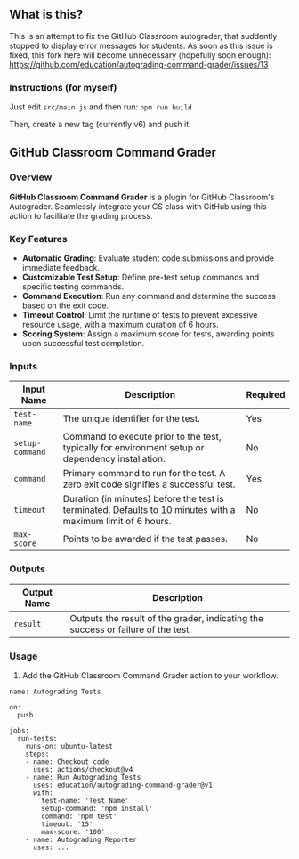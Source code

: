 ## What is this?

This is an attempt to fix the GitHub Classroom autograder, that suddently stopped to display error messages for students.
As soon as this issue is fixed, this fork here will become unnecessary (hopefully soon enough): https://github.com/education/autograding-command-grader/issues/13

### Instructions (for myself)

Just edit `src/main.js` and then run: `npm run build`

Then, create a new tag (currently v6) and push it.


## GitHub Classroom Command Grader

### Overview
**GitHub Classroom Command Grader** is a plugin for GitHub Classroom's Autograder. Seamlessly integrate your CS class with GitHub using this action to facilitate the grading process.

### Key Features
- **Automatic Grading**: Evaluate student code submissions and provide immediate feedback.
- **Customizable Test Setup**: Define pre-test setup commands and specific testing commands.
- **Command Execution**: Run any command and determine the success based on the exit code.
- **Timeout Control**: Limit the runtime of tests to prevent excessive resource usage, with a maximum duration of 6 hours.
- **Scoring System**: Assign a maximum score for tests, awarding points upon successful test completion.

### Inputs

| Input Name      | Description                                                                                                     | Required |
|-----------------|-----------------------------------------------------------------------------------------------------------------|----------|
| `test-name`     | The unique identifier for the test.                                                                             | Yes      |
| `setup-command` | Command to execute prior to the test, typically for environment setup or dependency installation.               | No       |
| `command`       | Primary command to run for the test. A zero exit code signifies a successful test.                              | Yes      |
| `timeout`       | Duration (in minutes) before the test is terminated. Defaults to 10 minutes with a maximum limit of 6 hours.    | No       |
| `max-score`     | Points to be awarded if the test passes.                                                                        | No       |

### Outputs

| Output Name | Description                        |
|-------------|------------------------------------|
| `result`    | Outputs the result of the grader, indicating the success or failure of the test.  |

### Usage

1. Add the GitHub Classroom Command Grader action to your workflow.

```
name: Autograding Tests

on:
  push

jobs:
  run-tests:
    runs-on: ubuntu-latest
    steps:
    - name: Checkout code
      uses: actions/checkout@v4
    - name: Run Autograding Tests
      uses: education/autograding-command-grader@v1
      with:
        test-name: 'Test Name'
        setup-command: 'npm install'
        command: 'npm test'
        timeout: '15'
        max-score: '100'
    - name: Autograding Reporter
      uses: ...
```
